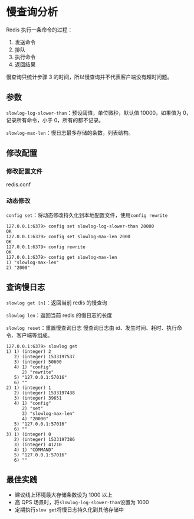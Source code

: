 # 慢查询分析

Redis 执行一条命令的过程：

1. 发送命令
2. 排队
3. 执行命令
4. 返回结果

慢查询只统计步骤 3 的时间，所以慢查询并不代表客户端没有超时问题。

## 参数

`slowlog-log-slower-than`：预设阈值，单位微秒，默认值 10000，如果值为 0，记录所有命令，小于 0，所有的都不记录。

`slowlog-max-len`：慢日志最多存储的条数，列表结构。

## 修改配置

### 修改配置文件

redis.conf

### 动态修改

`config set`：将动态修改持久化到本地配置文件，使用`config rewrite`

```shell
127.0.0.1:6379> config set slowlog-log-slower-than 20000
OK
127.0.0.1:6379> config set slowlog-max-len 2000
OK
127.0.0.1:6379> config rewrite
OK
127.0.0.1:6379> config get slowlog-max-len
1) "slowlog-max-len"
2) "2000"
```

## 查询慢日志

`slowlog get [n]`：返回当前 redis 的慢查询

`slowlog len`：返回当前 redis 的慢日志的长度

`slowlog reset`：重置慢查询日志
慢查询日志由 id、发生时间、耗时、执行命令、客户端等组成。

```shell
127.0.0.1:6379> slowlog get
1) 1) (integer) 2
   2) (integer) 1533197537
   3) (integer) 50600
   4) 1) "config"
      2) "rewrite"
   5) "127.0.0.1:57016"
   6) ""
2) 1) (integer) 1
   2) (integer) 1533197438
   3) (integer) 39651
   4) 1) "config"
      2) "set"
      3) "slowlog-max-len"
      4) "20000"
   5) "127.0.0.1:57016"
   6) ""
3) 1) (integer) 0
   2) (integer) 1533197386
   3) (integer) 41210
   4) 1) "COMMAND"
   5) "127.0.0.1:57016"
   6) ""
```

## 最佳实践

- 建议线上环境最大存储条数设为 1000 以上
- 高 QPS 场景时，将`slowlog-log-slower-than`设置为 1000
- 定期执行`slow get`将慢日志持久化到其他存储中
